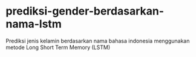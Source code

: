 # prediksi-gender-berdasarkan-nama-lstm
Prediksi jenis kelamin berdasarkan nama bahasa indonesia menggunakan metode Long Short Term Memory (LSTM)
